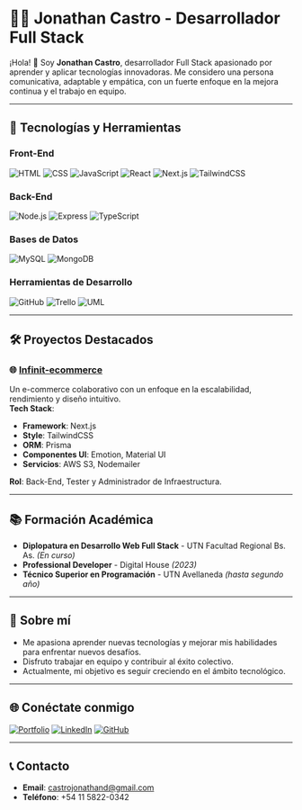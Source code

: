 # 👨‍💻 Jonathan Castro - Desarrollador Full Stack

¡Hola! 👋 Soy **Jonathan Castro**, desarrollador Full Stack apasionado por aprender y aplicar tecnologías innovadoras. Me considero una persona comunicativa, adaptable y empática, con un fuerte enfoque en la mejora continua y el trabajo en equipo.

---

## 🚀 Tecnologías y Herramientas

### Front-End
![HTML](https://img.shields.io/badge/-HTML-orange?style=flat-square&logo=html5&logoColor=white)
![CSS](https://img.shields.io/badge/-CSS-blue?style=flat-square&logo=css3&logoColor=white)
![JavaScript](https://img.shields.io/badge/-JavaScript-yellow?style=flat-square&logo=javascript&logoColor=white)
![React](https://img.shields.io/badge/-React-blue?style=flat-square&logo=react&logoColor=white)
![Next.js](https://img.shields.io/badge/-Next.js-black?style=flat-square&logo=next.js&logoColor=white)
![TailwindCSS](https://img.shields.io/badge/-TailwindCSS-teal?style=flat-square&logo=tailwind-css&logoColor=white)

### Back-End
![Node.js](https://img.shields.io/badge/-Node.js-green?style=flat-square&logo=node.js&logoColor=white)
![Express](https://img.shields.io/badge/-Express-gray?style=flat-square&logo=express&logoColor=white)
![TypeScript](https://img.shields.io/badge/-TypeScript-blue?style=flat-square&logo=typescript&logoColor=white)

### Bases de Datos
![MySQL](https://img.shields.io/badge/-MySQL-blue?style=flat-square&logo=mysql&logoColor=white)
![MongoDB](https://img.shields.io/badge/-MongoDB-green?style=flat-square&logo=mongodb&logoColor=white)

### Herramientas de Desarrollo
![GitHub](https://img.shields.io/badge/-GitHub-black?style=flat-square&logo=github&logoColor=white)
![Trello](https://img.shields.io/badge/-Trello-blue?style=flat-square&logo=trello&logoColor=white)
![UML](https://img.shields.io/badge/-UML-yellow?style=flat-square)

---

## 🛠️ Proyectos Destacados

### 🌐 [Infinit-ecommerce](https://infinit-ecommerce.vercel.app/)
Un e-commerce colaborativo con un enfoque en la escalabilidad, rendimiento y diseño intuitivo.  
**Tech Stack**:  
- **Framework**: Next.js  
- **Style**: TailwindCSS  
- **ORM**: Prisma  
- **Componentes UI**: Emotion, Material UI  
- **Servicios**: AWS S3, Nodemailer  

**Rol**: Back-End, Tester y Administrador de Infraestructura.

---

## 📚 Formación Académica
- **Diplopatura en Desarrollo Web Full Stack** - UTN Facultad Regional Bs. As. *(En curso)*  
- **Professional Developer** - Digital House *(2023)*  
- **Técnico Superior en Programación** - UTN Avellaneda *(hasta segundo año)*  

---

## 🌟 Sobre mí
- Me apasiona aprender nuevas tecnologías y mejorar mis habilidades para enfrentar nuevos desafíos.
- Disfruto trabajar en equipo y contribuir al éxito colectivo.
- Actualmente, mi objetivo es seguir creciendo en el ámbito tecnológico.

---

## 🌐 Conéctate conmigo
[![Portfolio](https://img.shields.io/badge/Portfolio-Web-blue?style=flat-square&logo=vercel&logoColor=white)](https://castro-jonathan-portfolio.vercel.app/)
[![LinkedIn](https://img.shields.io/badge/LinkedIn-Jonathan_Castro-blue?style=flat-square&logo=linkedin&logoColor=white)](https://www.linkedin.com/in/johnydeev/)
[![GitHub](https://img.shields.io/badge/GitHub-johnydeev-black?style=flat-square&logo=github&logoColor=white)](https://github.com/johnydeev)

---

## 📞 Contacto
- **Email**: [castrojonathand@gmail.com](mailto:castrojonathand@gmail.com)
- **Teléfono**: +54 11 5822-0342

